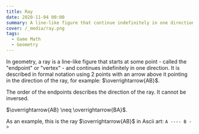 ```yaml
---
title: Ray
date: 2020-11-04 00:00
summary: A line-like figure that continue indefinitely in one direction
cover: /_media/ray.png
tags:
  - Game Math
  - Geometry
---
```


In geometry, a ray is a line-like figure that starts at some point - called the "endpoint" or "vertex" - and continues indefinitely in one direction. It is described in formal notation using 2 points with an arrow above it pointing in the direction of the ray, for example: $\overrightarrow{AB}$.

The order of the endpoints describes the direction of the ray. It cannot be inversed.

$\overrightarrow{AB} \neq \overrightarrow{BA}$.

As an example, this is the ray $\overrightarrow{AB}$ in Ascii art: `A ---- B ->`
